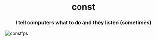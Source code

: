 <h1 align="center">const</h1>
<h3 align="center">I tell computers what to do and they listen (sometimes)</h3>

<p align="left"> <img src="https://komarev.com/ghpvc/?username=constfps&label=Profile%20views&color=0e75b6&style=flat" alt="constfps" /> </p>
